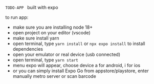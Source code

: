 `TODO-APP ` built with expo

to run app:
- make sure you are installing node 18+
- open project on your editor (vscode)
- make sure install yarn
- open terminal, type `yarn install` or `npx expo install` to install dependencies
- open your emulator or real device (usb connected)
- open terminal, type `yarn start`
- menu expo will appear, choose device a for android, i for ios
- or  you can simply install Expo Go from appstore/playstore, enter manually metro server or scan barcode


